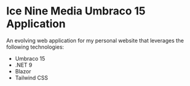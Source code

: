 ﻿# Ice Nine Media Umbraco 15 Application

An evolving web application for my personal website that leverages the following technologies:
- Umbraco 15
- .NET 9
- Blazor
- Tailwind CSS
